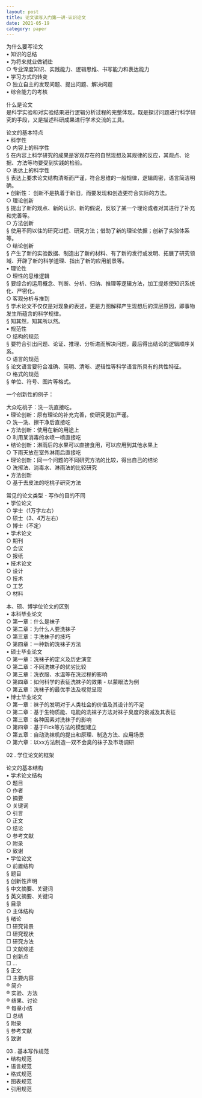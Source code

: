 ```yaml
---
layout: post
title: 论文读写入门第一讲-认识论文
date: 2021-05-19
category: paper
---
```


为什么要写论文  
	• 知识的总结  
	• 为将来就业做铺垫  
		○ 专业深度知识、实践能力、逻辑思维、书写能力和表达能力  
	• 学习方式的转变  
		○ 独立自主的发现问题、提出问题、解决问题  
	• 综合能力的考核  

什么是论文  
是科学实验和对实验结果进行逻辑分析过程的完整体现。既是探讨问题进行科学研究的手段，又是描述科研成果进行学术交流的工具。  

论文的基本特点  
	• 科学性  
		○ 内容上的科学性  
			§ 在内容上科学研究的成果是客观存在的自然现想及其规律的反应，其观点、论据、方法等均要受到实践的检验。  
		○ 表达上的科学性  
			§ 表达上要求论文结构清晰而严谨，符合思维的一般规律，逻辑周密，语言简洁明确。  
	• 创新性： 创新不是执着于新旧，而要发现和创造更符合实际的方法。  
		○ 理论创新  
			§ 提出了新的观点、新的认识、新的假说，反驳了某一个理论或者对其进行了补充和完善等。  
		○ 方法创新  
			§ 使用不同以往的研究过程、研究方法；借助了新的理论依据；创新了实验体系等。  
		○ 结论创新  
			§ 产生了新的实验数据、制造出了新的材料、有了新的发行或发明、拓展了研究领域、开辟了新的科学道理、指出了新的应用前景等。  
	• 理论性  
		○ 理性的思维逻辑  
			§ 要综合的运用概念、判断、分析、归纳、推理等逻辑方法，加工提炼使知识系统化、严密化。  
		○ 客观分析与推到  
			§ 学术论文不仅仅是对现象的表述，更是力图解释产生现想后的深层原因，即事物发生所蕴含的科学规律。  
			§ 知其然，知其所以然。  
	• 规范性  
		○ 结构的规范  
			§ 要符合引出问题、论证、推理、分析进而解决问题，最后得出结论的逻辑顺序关系。  
		○ 语言的规范  
			§ 论文语言要符合准确、简明、清晰、逻辑性等科学语言所具有的共性特征。  
		○ 格式的规范  
			§ 单位、符号、图片等格式。  

一个创新性的例子：  

大众吃桃子：洗一洗直接吃。  
	• 理论创新：原有理论的补充完善，使研究更加严谨。  
		○ 洗一洗、擦干净后直接吃  
	• 方法创新：使用在新的用途上  
		○ 利用某消毒的水喷一喷直接吃  
	• 结论创新：淋雨后的水果可以直接食用，可以应用到其他水果上  
		○ 下雨天放在室外淋雨后直接吃  
	• 理论创新：同一个问题的不同研究方法的比较，得出自己的结论  
		○ 洗擦法、消毒水、淋雨法的比较研究  
	• 方法创新  
		○ 基于去皮法的吃桃子研究方法  

常见的论文类型 - 写作的目的不同  
	• 学位论文  
		○ 学士（1万字左右）  
		○ 硕士（3、4万左右）  
		○ 博士（不定）  
	• 学术论文  
		○ 期刊  
		○ 会议  
		○ 报纸  
	• 技术论文  
		○ 设计  
		○ 技术  
		○ 工艺  
		○ 材料  
		
本、硕、博学位论文的区别  
	• 本科毕业论文  
		○ 第一章：什么是袜子  
		○ 第二章：为什么人要洗袜子  
		○ 第三章：手洗袜子的技巧  
		○ 第四章：一种新的洗袜子方法  
	• 硕士毕业论文  
		○ 第一章：洗袜子的定义及历史演变   
		○ 第二章：不同洗袜子的优劣比较  
		○ 第三章：洗衣服、水温等在洗过程的影响  
		○ 第四章：如何科学的表征洗袜子的效果 - 以蒙眼法为例  
		○ 第五章：洗袜子的最优手法及视觉呈现  
	• 博士毕业论文  
		○ 第一章：袜子的发明对于人类社会的价值及其设计的不足  
		○ 第二章：基于生物质能、电能的洗袜子方法对袜子臭度的衰减及其表征  
		○ 第三章：各种因素对洗袜子的影响  
		○ 第四章：基于Fick等方法的模型建立  
		○ 第五章：自动洗袜机的提出和原理、制造方法、应用场景  
		○ 第六章：以xx方法制造一双不会臭的袜子及市场调研  
		
02 . 学位论文的框架  

论文的基本结构  
	• 学术论文结构  
		○ 题目  
		○ 作者  
		○ 摘要  
		○ 关键词  
		○ 引言  
		○ 正文  
		○ 结论  
		○ 参考文献  
		○ 附录  
		○ 致谢  
	• 学位论文  
		○ 前置结构  
			§ 题目  
			§ 创新性声明  
			§ 中文摘要、关键词  
			§ 英文摘要、关键词  
			§ 目录  
		○ 主体结构  
			§ 绪论  
				□ 研究背景  
				□ 研究现状  
				□ 研究方法  
				□ 文献综述  
				□ 创新点  
				□ …  
			§ 正文  
				□ 主要内容  
					® 简介  
					® 实验、方法  
					® 结果、讨论  
					® 每章小结  
				□ 总结  
			§ 附录  
			§ 参考文献  
			§ 致谢  
			
03 . 基本写作规范   
	• 结构规范  
	• 语言规范  
	• 格式规范  
	• 图表规范  
	• 引用规范  
